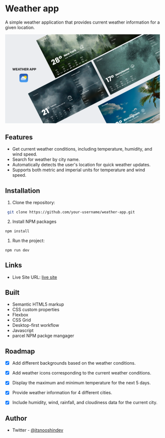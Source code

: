# Weather app 

A simple weather application that provides current weather information for a given location.


![](./images/weather-design.png)

## Features

- Get current weather conditions, including temperature, humidity, and wind speed.
- Search for weather by city name.
- Automatically detects the user's location for quick weather updates.
- Supports both metric and imperial units for temperature and wind speed.

## Installation

1. Clone the repository: 

```sh
 git clone https://github.com/your-username/weather-app.git
 ```

2. Install NPM packages
  ```sh
 npm install
  ```

  1. Run the project:
  ```
  npm run dev
  ```



## Links

- Live Site URL: [live site](https://tip-calculator-app-sigma-hazel.vercel.app/)
  
## Built 
- Semantic HTML5 markup
- CSS custom properties
- Flexbox
- CSS Grid
- Desktop-first workflow
- Javascript
- parcel NPM packge mangager


## Roadmap

- [x] Add different backgrounds based on the weather conditions.
- [x] Add weather icons corresponding to the current weather conditions.
- [x] Display the maximum and minimum temperature for the next 5 days.
- [x] Provide weather information for 4 different cities.
- [x] Include humidity, wind, rainfall, and cloudiness data for the current city.


## Author
- Twitter - [@itsnooshindev](https://www.twitter.com/itsnooshindev)



